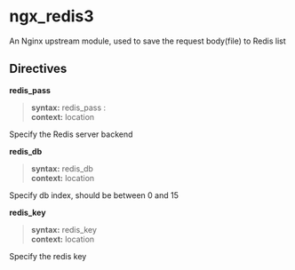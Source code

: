 # ngx_redis3
An Nginx upstream module, used to save the request body(file) to Redis list


Directives
----------

**redis_pass**
 > **syntax:** redis_pass <host>:<port>  
 > **context:** location  

Specify the Redis server backend  
  
  
**redis_db**
 > **syntax:** redis_db <db index>  
 > **context:** location  

Specify db index, should be between 0 and 15  
  
  
**redis_key**  
 > **syntax:** redis_key <name>  
 > **context:** location  

Specify the redis key  
